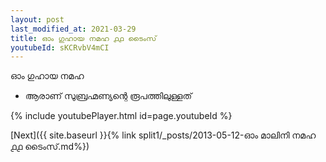 ```yaml
---
layout: post
last_modified_at: 2021-03-29
title: ഓം ഗുഹായ നമഹ ൧൧ ടൈംസ്
youtubeId: sKCRvbV4mCI
---
```

 
 
 ഓം ഗുഹായ നമഹ 
 
 -  ആരാണ് സുബ്രഹ്മണ്യന്റെ രൂപത്തിലുള്ളത് 
 
  
 
  
 
 
 
 
 
 


{% include youtubePlayer.html id=page.youtubeId %}
 
[Next]({{ site.baseurl }}{% link  split1/_posts/2013-05-12-ഓം മാലിനി നമഹ ൧൧ ടൈംസ്.md%})
 
